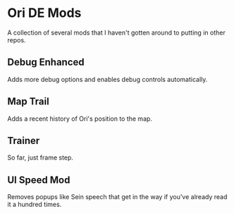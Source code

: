 # Ori DE Mods

A collection of several mods that I haven't gotten around to putting in other repos.

## Debug Enhanced

Adds more debug options and enables debug controls automatically.

## Map Trail

Adds a recent history of Ori's position to the map.

## Trainer

So far, just frame step.

## UI Speed Mod

Removes popups like Sein speech that get in the way if you've already read it a hundred times.
